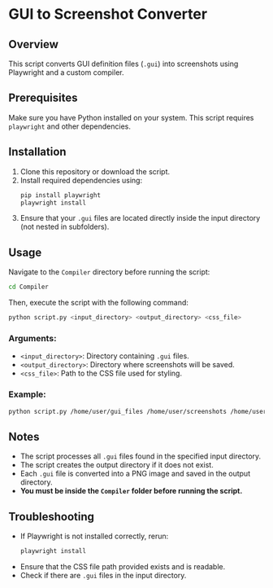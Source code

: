 # GUI to Screenshot Converter

## Overview

This script converts GUI definition files (`.gui`) into screenshots using Playwright and a custom compiler.

## Prerequisites

Make sure you have Python installed on your system. This script requires `playwright` and other dependencies.

## Installation

1. Clone this repository or download the script.
2. Install required dependencies using:
   ```sh
   pip install playwright
   playwright install
   ```
3. Ensure that your `.gui` files are located directly inside the input directory (not nested in subfolders).

## Usage

Navigate to the `Compiler` directory before running the script:

```sh
cd Compiler
```

Then, execute the script with the following command:

```sh
python script.py <input_directory> <output_directory> <css_file>
```

### Arguments:

- `<input_directory>`: Directory containing `.gui` files.
- `<output_directory>`: Directory where screenshots will be saved.
- `<css_file>`: Path to the CSS file used for styling.

### Example:

```sh
python script.py /home/user/gui_files /home/user/screenshots /home/user/style.css
```

## Notes

- The script processes all `.gui` files found in the specified input directory.
- The script creates the output directory if it does not exist.
- Each `.gui` file is converted into a PNG image and saved in the output directory.
- **You must be inside the `Compiler` folder before running the script.**

## Troubleshooting

- If Playwright is not installed correctly, rerun:
  ```sh
  playwright install
  ```
- Ensure that the CSS file path provided exists and is readable.
- Check if there are `.gui` files in the input directory.

